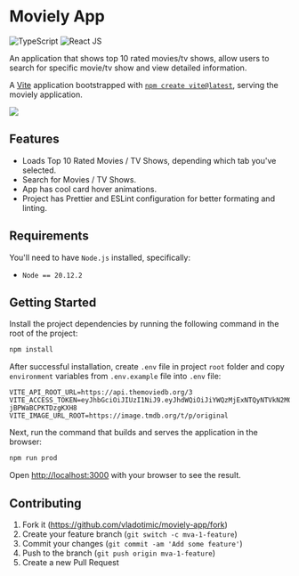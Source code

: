 # Moviely App

![TypeScript](https://img.shields.io/badge/TypeScript-007ACC?style=for-the-badge&logo=typescript&logoColor=white)
![React JS](https://img.shields.io/badge/React-20232A?style=for-the-badge&logo=react&logoColor=61DAFB)

An application that shows top 10 rated movies/tv shows, allow users to search for specific movie/tv show and view detailed information.

A [Vite](https://vitejs.dev/) application bootstrapped with [`npm create vite@latest`](https://vitejs.dev/guide/#scaffolding-your-first-vite-project), serving the moviely application.

![](preview.gif)

## Features

- Loads Top 10 Rated Movies / TV Shows, depending which tab you've selected.
- Search for Movies / TV Shows.
- App has cool card hover animations.
- Project has Prettier and ESLint configuration for better formating and linting.

## Requirements

You'll need to have `Node.js` installed, specifically:

- `Node == 20.12.2`

## Getting Started

Install the project dependencies by running the following command in the root of the project:

```bash
npm install
```

After successful installation, create `.env` file in project `root` folder and copy `environment` variables from `.env.example` file into `.env` file:

```.env
VITE_API_ROOT_URL=https://api.themoviedb.org/3
VITE_ACCESS_TOKEN=eyJhbGciOiJIUzI1NiJ9.eyJhdWQiOiJiYWQzMjExNTQyNTVkN2M0YjU2N2ZjZDk1ODlkNGRlZSIsInN1YiI6IjYwOGMwNDJjNWI0ZmVkMDA0MWUzNTc1NiIsInNjb3BlcyI6WyJhcGlfcmVhZCJdLCJ2ZXJzaW9uIjoxfQ.gQD1PaKyE7obHLo_3asYWCuGI-jBPWaBCPKTDzgKXH8
VITE_IMAGE_URL_ROOT=https://image.tmdb.org/t/p/original
```

Next, run the command that builds and serves the application in the browser:

```bash
npm run prod
```

Open [http://localhost:3000](http://localhost:3000) with your browser to see the result.

## Contributing

1. Fork it (<https://github.com/vladotimic/moviely-app/fork>)
2. Create your feature branch (`git switch -c mva-1-feature`)
3. Commit your changes (`git commit -am 'Add some feature'`)
4. Push to the branch (`git push origin mva-1-feature`)
5. Create a new Pull Request
